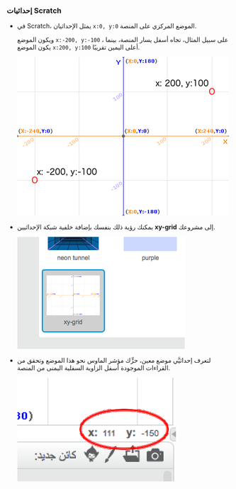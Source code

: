 ### إحداثيات Scratch

+ في Scratch، يمثل الإحداثيان `x:0, y:0` الموضع المركزي على المنصة.
    
    ويكون الموضع `x:-200, y:-100` ، على سبيل المثال، تجاه أسفل يسار المنصة، بينما يكون الموضع `x:200, y:100` أعلى اليمين تقريبًا.
    
    ![إحداثيات المنصة](images/coordinates-stage.png)

+ يمكنك رؤية ذلك بنفسك بإضافة خلفية شبكة الإحداثيين **xy-grid** إلى مشروعك.
    
    ![إحداثيات المنصة](images/coordinates-backdrop.png)

+ لتعرف إحداثيَّي موضع معين، حرٍّك مؤشر الماوس نحو هذا الموضع وتحقق من القراءات الموجودة أسفل الزاوية السفلية اليمنى من المنصة.
    
    ![قراءات الإحداثِيّ](images/coordinates-xy-example.png)